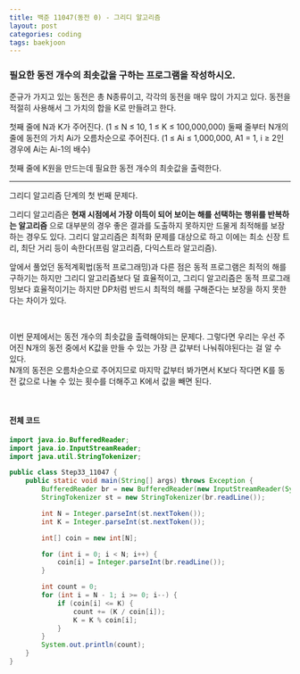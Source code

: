 ```yaml
---
title: 백준 11047(동전 0) - 그리디 알고리즘
layout: post
categories: coding
tags: baekjoon
---
```

### 필요한 동전 개수의 최솟값을 구하는 프로그램을 작성하시오.
준규가 가지고 있는 동전은 총 N종류이고, 각각의 동전을 매우 많이 가지고 있다.
동전을 적절히 사용해서 그 가치의 합을 K로 만들려고 한다.    

첫째 줄에 N과 K가 주어진다. (1 ≤ N ≤ 10, 1 ≤ K ≤ 100,000,000)
둘째 줄부터 N개의 줄에 동전의 가치 Ai가 오름차순으로 주어진다. (1 ≤ Ai ≤ 1,000,000, A1 = 1, i ≥ 2인 경우에 Ai는 Ai-1의 배수)    

첫째 줄에 K원을 만드는데 필요한 동전 개수의 최솟값을 출력한다.    
<hr>

그리디 알고리즘 단계의 첫 번째 문제다.    

그리디 알고리즘은 __현재 시점에서 가장 이득이 되어 보이는 해를 선택하는 행위를 반복하는 알고리즘__ 으로 대부분의 경우 좋은 결과를 도출하지 못하지만 드물게 최적해를 보장하는 경우도 있다. 그리디 알고리즘은 최적화 문제를 대상으로 하고 이에는 최소 신장 트리, 최단 거리 등이 속한다(프림 알고리즘, 다익스트라 알고리즘).    

앞에서 풀었던 동적계획법(동적 프로그래밍)과 다른 점은 동적 프로그램은 최적의 해를 구하기는 하지만 그리디 알고리즘보다 덜 효율적이고, 그리디 알고리즘은 동적 프로그래밍보다 효율적이기는 하지만 DP처럼 반드시 최적의 해를 구해준다는 보장을 하지 못한다는 차이가 있다.    

<br>

이번 문제에서는 동전 개수의 최솟값을 출력해야되는 문제다. 그렇다면 우리는 우선 주어진 N개의 동전 중에서 K값을 만들 수 있는 가장 큰 값부터 나눠줘야된다는 걸 알 수 있다.    
N개의 동전은 오름차순으로 주어지므로 마지막 값부터 봐가면서 K보다 작다면 K를 동전 값으로 나눌 수 있는 횟수를 더해주고 K에서 값을 빼면 된다.    

<br>

#### 전체 코드
```java
import java.io.BufferedReader;
import java.io.InputStreamReader;
import java.util.StringTokenizer;

public class Step33_11047 {
    public static void main(String[] args) throws Exception {
        BufferedReader br = new BufferedReader(new InputStreamReader(System.in));
        StringTokenizer st = new StringTokenizer(br.readLine());

        int N = Integer.parseInt(st.nextToken());
        int K = Integer.parseInt(st.nextToken());

        int[] coin = new int[N];

        for (int i = 0; i < N; i++) {
            coin[i] = Integer.parseInt(br.readLine());
        }

        int count = 0;
        for (int i = N - 1; i >= 0; i--) {
            if (coin[i] <= K) {
                count += (K / coin[i]);
                K = K % coin[i];
            }
        }
        System.out.println(count);
    }
}
```
